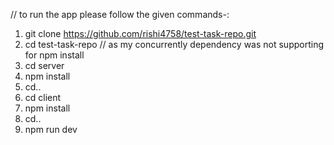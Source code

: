 // to run the app  please follow the given commands-:
1. git clone https://github.com/rishi4758/test-task-repo.git
2. cd test-task-repo
// as my concurrently dependency was not supporting for npm install
3. cd server
4. npm install
5. cd..
6. cd client
7. npm install
8. cd..   
9. npm run dev



